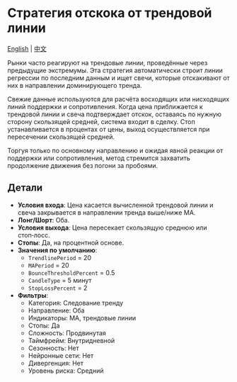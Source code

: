 # Стратегия отскока от трендовой линии
[English](README.md) | [中文](README_zh.md)

Рынки часто реагируют на трендовые линии, проведённые через предыдущие экстремумы. Эта стратегия автоматически строит линии регрессии по последним данным и ищет свечи, которые отскакивают от них в направлении доминирующего тренда.

Свежие данные используются для расчёта восходящих или нисходящих линий поддержки и сопротивления. Когда цена приближается к трендовой линии и свеча подтверждает отскок, оставаясь по нужную сторону скользящей средней, система входит в сделку. Стоп устанавливается в процентах от цены, выход осуществляется при пересечении скользящей средней.

Торгуя только по основному направлению и ожидая явной реакции от поддержки или сопротивления, метод стремится захватить продолжение движения без погони за пробоями.

## Детали

- **Условия входа**: Цена касается вычисленной трендовой линии и свеча закрывается в направлении тренда выше/ниже MA.
- **Лонг/Шорт**: Оба.
- **Условия выхода**: Цена пересекает скользящую среднюю или стоп‑лосс.
- **Стопы**: Да, на процентной основе.
- **Значения по умолчанию**:
  - `TrendlinePeriod` = 20
  - `MAPeriod` = 20
  - `BounceThresholdPercent` = 0.5
  - `CandleType` = 5 минут
  - `StopLossPercent` = 2
- **Фильтры**:
  - Категория: Следование тренду
  - Направление: Оба
  - Индикаторы: MA, трендовые линии
  - Стопы: Да
  - Сложность: Продвинутая
  - Таймфрейм: Внутридневной
  - Сезонность: Нет
  - Нейронные сети: Нет
  - Дивергенция: Нет
  - Уровень риска: Средний
